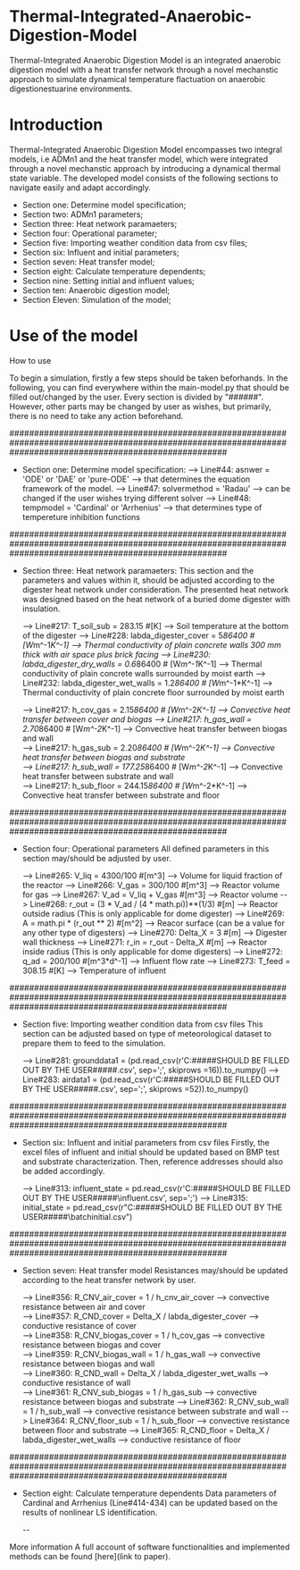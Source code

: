 # Thermal-Integrated-Anaerobic-Digestion-Model
Thermal-Integrated Anaerobic Digestion Model is an integrated anaerobic digestion model with a heat transfer network through a novel mechanstic approach to simulate dynamical temperature flactuation on anaerobic digestionestuarine environments.

# Introduction
Thermal-Integrated Anaerobic Digestion Model encompasses two integral models, i.e ADMn1 and the heat transfer model, which were integrated through a novel mechanstic approach by introducing a dynamical thermal state variable. The developed model consists of the following sections to navigate easily and adapt accordingly. 

  * Section one: Determine model specification;
  * Section two: ADMn1 parameters;
  * Section three: Heat network paramaeters;
  * Section four: Operational parameter;
  * Section five: Importing weather condition data from csv files;
  * Section six: Influent and initial parameters;
  * Section seven: Heat transfer model;
  * Section eight: Calculate temperature dependents;
  * Section nine: Setting initial and influent values;
  * Section ten: Anaerobic digestion model;
  * Section Eleven: Simulation of the model;


# Use of the model
How to use

To begin a simulation, firstly a few steps should be taken beforhands. In the following, you can find everywhere within the main-model.py that should be filled out/changed by the user.
Every section is divided by "######". However, other parts may be changed by user as wishes, but primarily, there is no need to take any action beforehand.

############################################################################################################################################################
- Section one: Determine model specification:
   --> Line#44: asnwer = 'ODE' or 'DAE' or 'pure-ODE' --> that determines the equation framework of the model.
   --> Line#47: solvermethod = 'Radau' --> can be changed if the user wishes trying different solver
   --> Line#48: tempmodel = 'Cardinal' or 'Arrhenius' --> that determines type of tempereture inhibition functions

############################################################################################################################################################
- Section three: Heat network paramaeters:
   This section and the parameters and values within it, should be adjusted according to the digester heat network under consideration.
   The presented heat network was designed based on the heat network of a buried dome digester with insulation.
  
  --> Line#217: T_soil_sub = 283.15 #[K] --> Soil temperature at the bottom of the digester
  --> Line#228: labda_digester_cover = 5*86400 # [W*m^-1*K^-1] --> Thermal conductivity of plain concrete walls 300 mm thick with air space plus brick facing 
  --> Line#230: labda_digester_dry_walls = 0.6*86400 # [W*m^-1*K^-1] --> Thermal conductivity of plain concrete walls surrounded by moist earth
  --> Line#232: labda_digester_wet_walls = 1.2*86400 # [W*m^-1*K^-1] --> Thermal conductivity of plain concrete floor surrounded by moist earth

  --> Line#217: h_cov_gas   = 2.15*86400 # [W*m^-2*K^-1] --> Convective heat transfer between cover and biogas 
  --> Line#217: h_gas_wall  = 2.70*86400 # [W*m^-2*K^-1] --> Convective heat transfer between biogas and wall  
  --> Line#217: h_gas_sub   = 2.20*86400 # [W*m^-2*K^-1] --> Convective heat transfer between biogas and substrate   
  --> Line#217: h_sub_wall  = 177.25*86400 # [W*m^-2*K^-1] --> Convective heat transfer between substrate and wall   
  --> Line#217: h_sub_floor = 244.15*86400 # [W*m^-2*K^-1] --> Convective heat transfer between substrate and floor

############################################################################################################################################################
- Section four: Operational parameters
   All defined parameters in this section may/should be adjusted by user.

   --> Line#265: V_liq = 4300/100 #[m^3] --> Volume for liquid fraction of the reactor
   --> Line#266: V_gas = 300/100 #[m^3] --> Reactor volume for gas
   --> Line#267: V_ad = V_liq + V_gas #[m^3] --> Reactor volume
   --> Line#268: r_out = (3 * V_ad / (4 * math.pi))**(1/3) #[m] --> Reactor outside radius (This is only applicable for dome digester)
   --> Line#269: A = math.pi * (r_out ** 2) #[m^2] --> Reacor surface (can be a value for any other type of digesters)
   --> Line#270: Delta_X = 3 #[m] --> Digester wall thickness
   --> Line#271: r_in = r_out - Delta_X #[m] --> Reactor inside radius (This is only applicable for dome digesters)
   --> Line#272: q_ad = 200/100 #[m^3*d^-1] --> Influent flow rate 
   --> Line#273: T_feed = 308.15 #[K] --> Temperature of influent

############################################################################################################################################################
- Section five: Importing weather condition data from csv files
   This section can be adjusted based on type of meteorological dataset to prepare them to feed to the simulation.

  --> Line#281: grounddata1 = (pd.read_csv(r'C:#####SHOULD BE FILLED OUT BY THE USER#####.csv', sep=';', skiprows =16)).to_numpy()
  --> Line#283: airdata1 = (pd.read_csv(r'C:#####SHOULD BE FILLED OUT BY THE USER#####.csv', sep=';', skiprows =52)).to_numpy()

############################################################################################################################################################
- Section six: Influent and initial parameters from csv files
  Firstly, the excel files of influent and initial should be updated based on BMP test and substrate characterization.
  Then, reference addresses should also be added accordingly.

  --> Line#313: influent_state = pd.read_csv(r'C:#####SHOULD BE FILLED OUT BY THE USER#####\influent.csv', sep=';')
  --> Line#315: initial_state = pd.read_csv(r"C:#####SHOULD BE FILLED OUT BY THE USER#####\batchinitial.csv")

############################################################################################################################################################
- Section seven: Heat transfer model
  Resistances may/should be updated according to the heat transfer network by user.

  --> Line#356:  R_CNV_air_cover    = 1 / h_cnv_air_cover  --> convective resistance between air and cover  
  --> Line#357:  R_CND_cover        = Delta_X / labda_digester_cover --> conductive resistance of cover  
  --> Line#358:  R_CNV_biogas_cover = 1 / h_cov_gas --> convective resistance between biogas and cover  
  --> Line#359:  R_CNV_biogas_wall  = 1 / h_gas_wall --> convective resistance between biogas and wall  
  --> Line#360:  R_CND_wall         = Delta_X / labda_digester_wet_walls --> conductive resistance of wall    
  --> Line#361:  R_CNV_sub_biogas   = 1 / h_gas_sub --> convective resistance between biogas and substrate
  --> Line#362:  R_CNV_sub_wall     = 1 / h_sub_wall --> convective resistance between substrate and wall
  --> Line#364:  R_CNV_floor_sub    = 1 / h_sub_floor --> convective resistance between floor and substrate
  --> Line#365:  R_CND_floor        = Delta_X / labda_digester_wet_walls --> conductive resistance of floor

############################################################################################################################################################
- Section eight: Calculate temperature dependents
  Data parameters of Cardinal and Arrhenius (Line#414-434) can be updated based on the results of nonlinear LS identification. 
    
  --

More information
A full account of software functionalities and implemented methods can be found [here](link to paper).

